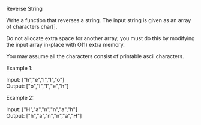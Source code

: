 Reverse String<br />

Write a function that reverses a string. The input string is given as an array of characters char[].<br />

Do not allocate extra space for another array, you must do this by modifying the input array in-place with O(1) extra memory.<br />

You may assume all the characters consist of printable ascii characters.<br />

 

Example 1:<br />

Input: ["h","e","l","l","o"]<br />
Output: ["o","l","l","e","h"]<br />

Example 2:<br />

Input: ["H","a","n","n","a","h"]<br />
Output: ["h","a","n","n","a","H"]<br />